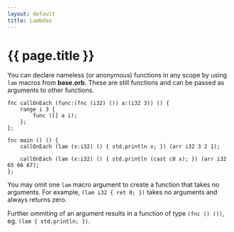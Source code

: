 ```yaml
---
layout: default
title: Lambdas
---
```

# {{ page.title }}

You can declare nameless (or anonymous) functions in any scope by using `lam` macros from **base.orb**. These are still functions and can be passed as arguments to other functions.

```
fnc callOnEach (func:(fnc (i32) ()) a:(i32 3)) () {
    range i 3 {
        func ([] a i);
    };
};

fnc main () () {
    callOnEach (lam (x:i32) () { std.println x; }) (arr i32 3 2 1);

    callOnEach (lam (x:i32) () { std.println (cast c8 x); }) (arr i32 65 66 67);
};
```

You may omit one `lam` macro argument to create a function that takes no arguments. For example, `(lam i32 { ret 0; })` takes no arguments and always returns zero.

Further ommiting of an argument results in a function of type `(fnc () ())`, eg. `(lam { std.println; })`.